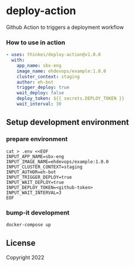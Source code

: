 # deploy-action
Github Action to triggers a deployment workflow

### How to use in action

```yaml
- uses: thinkei/deploy-action@v1.0.0
  with:
    app_name: sbx-eng
    image_name: ehdevops/example:1.0.0
    cluster_context: staging
    author: eh-bot
    trigger_deploy: true
    wait_deploy: false
    deploy_token: ${{ secrets.DEPLOY_TOKEN }}
    wait_interval: 30
```


## Setup development environment
### prepare environment
```
cat > .env <<EOF
INPUT_APP_NAME=sbx-eng
INPUT_IMAGE_NAME=ehdevops/example:1.0.0
INPUT_CLUSTER_CONTEXT=staging
INPUT_AUTHOR=eh-bot
INPUT_TRIGGER_DEPLOY=true
INPUT_WAIT_DEPLOY=true
INPUT_DEPLOY_TOKEN=<github-token>
INPUT_WAIT_INTERVAL=3
EOF
```
### bump-it development
```sh
docker-compose up
```

## License
Copyright 2022

